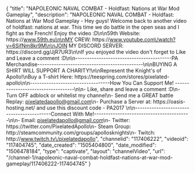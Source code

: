 {
    "title": "NAPOLEONIC NAVAL COMBAT - Holdfast: Nations at War Mod Gameplay",
    "description": "NAPOLEONIC NAVAL COMBAT - Holdfast: Nations at War Mod Gameplay - Hey guys! Welcome back to another video of holdfast: nations at war. This time we do battle in the open seas and I fight as the French! Enjoy the video :D\n\n59th Website: https:\/\/www.59th.eu\n\nMY CREW: https:\/\/www.youtube.com\/watch?v=6SifNm8kr9M\n\nJOIN MY DISCORD SERVER: https:\/\/discord.gg\/JjR7UR3\n\nIf you enjoyed the video don't forget to Like and Leave a comment :D\n\n-----------------------------------------PA Merchandise---------------------------------------------\n\nBUYING A SHIRT WILL SUPPORT A CHARITY!\n\nRepresent the Knight's of Apollo!\nBuy a T-shirt Here: https:\/\/teespring.com\/stores\/pixelated-apollo\n\n----------------------------------How You Can Support Me! -----------------------------------\n\n- Like, share and leave a comment :D\n- Turn OFF adblock or whitelist my channel\n- Send me a GREAT battle Replay: pixelatedapollo@gmail.com\n- Purchase a Server at: https:\/\/oasis-hosting.net\/ and use this discount code - PA2017 \n\n------------------------------------------Connect With Me!-----------------------------------------\n\n- Email: pixelatedapollo@gmail.com\n- Twitter: https:\/\/twitter.com\/PixelatedApollo\n- Steam Group:  http:\/\/steamcommunity.com\/groups\/apollosknights\n- Twitch: http:\/\/www.twitch.tv\/pixelatedapollo",
    "channelid": "117406222",
    "videoid": "117404745",
    "date_created": "1505404800",
    "date_modified": "1506478184",
    "type": "captivate",
    "layout": "channelVideo",
    "url": "\/channel-1\/napoleonic-naval-combat-holdfast-nations-at-war-mod-gameplay\/117406222-117404745"
}